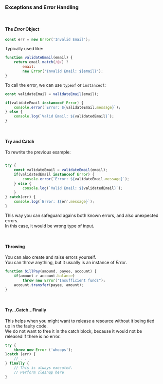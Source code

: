 

### Exceptions and Error Handling

&nbsp;

#### The _Error_ Object

```js
const err = new Error('Invalid Email');
```
Typically used like:

```js
function validateEmail(email) {
	return email.match(/@/) ?
		email:
		new Error('Invalid Email: ${email}');
}
```
To call the error, we can use `typeof` or `instanceof`:

```js
const validateEmail = validateEmail(email);

if(validateEmail instanceof Error) {
	console.error(`Error: ${validateEmail.message}`);
} else {
	console.log(`Valid Email: ${validatedEmail}`);
}
```

&nbsp;

#### Try and Catch

To rewrite the previous example:

```js

try {
	const validateEmail = validateEmail(email);
	if(validatedEmail instanceof Error) {
		console.error(`Error: ${validateEmail.message}`);
	} else {
		console.log(`Valid Email: ${validatedEmail}`);
	}
} catch(err) {
	console.log(`Error: ${err.message}`);
}
```
This way you can safeguard agains both known errors, and also unexpected errors.    
In this case, it would be wrong type of input.

&nbsp;

#### Throwing 

You can also create and raise errors yourself.   
You can throw anything, but it usually is an instance of _Error_.

```js
function billPay(amound, payee, account) {
	if(amount > account.balance)
		throw new Error("Insufficient funds");
	account.transfer(payee, amount);
}
```

&nbsp;

#### Try...Catch...Finally


This helps when you might want to release a resource without it being tied up in the faulty code.   
We do not want to free it in the catch block, because it would not be released if there is no error.   

```js
try {
	throw new Error ('whoops');
}catch (err) {
	// . . .
} finally {
	// This is always executed.
	// Perform cleanup here
}
```




